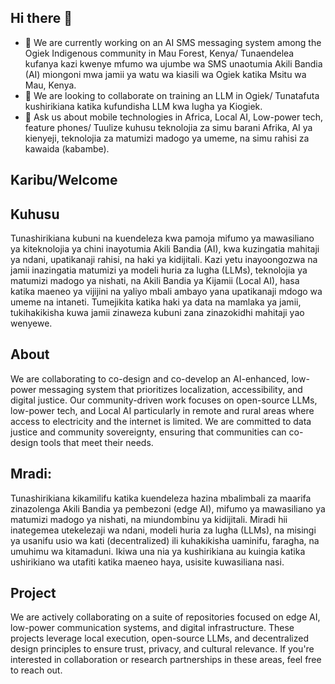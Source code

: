 ## Hi there 👋
- 🔭 We are currently working on an AI SMS messaging system among the Ogiek Indigenous community in Mau Forest, Kenya/ Tunaendelea kufanya kazi kwenye mfumo wa ujumbe wa SMS unaotumia Akili Bandia (AI) miongoni mwa jamii ya watu wa kiasili wa Ogiek katika Msitu wa Mau, Kenya.
- 👯 We are looking to collaborate on training an LLM in Ogiek/ Tunatafuta kushirikiana katika kufundisha LLM kwa lugha ya Kiogiek. 
- 💬 Ask us about mobile technologies in Africa, Local AI, Low-power tech, feature phones/ Tuulize kuhusu teknolojia za simu barani Afrika, AI ya kienyeji, teknolojia za matumizi madogo ya umeme, na simu rahisi za kawaida (kabambe).
## Karibu/Welcome

## Kuhusu
Tunashirikiana kubuni na kuendeleza kwa pamoja mifumo ya mawasiliano ya kiteknolojia ya chini inayotumia Akili Bandia (AI), kwa kuzingatia mahitaji ya ndani, upatikanaji rahisi, na haki ya kidijitali. Kazi yetu inayoongozwa na jamii inazingatia matumizi ya modeli huria za lugha (LLMs), teknolojia ya matumizi madogo ya nishati, na Akili Bandia ya Kijamii (Local AI), hasa katika maeneo ya vijijini na yaliyo mbali ambayo yana upatikanaji mdogo wa umeme na intaneti. Tumejikita katika haki ya data na mamlaka ya jamii, tukihakikisha kuwa jamii zinaweza kubuni zana zinazokidhi mahitaji yao wenyewe.

## About
We are collaborating to co-design and co-develop an AI-enhanced, low-power messaging system that prioritizes localization, accessibility, and digital justice. Our community-driven work focuses on open-source LLMs, low-power tech, and Local AI particularly in remote and rural areas where access to electricity and the internet is limited. We are committed to data justice and community sovereignty, ensuring that communities can co-design tools that meet their needs.


## Mradi:
Tunashirikiana kikamilifu katika kuendeleza hazina mbalimbali za maarifa zinazolenga Akili Bandia ya pembezoni (edge AI), mifumo ya mawasiliano ya matumizi madogo ya nishati, na miundombinu ya kidijitali. Miradi hii inategemea utekelezaji wa ndani, modeli huria za lugha (LLMs), na misingi ya usanifu usio wa kati (decentralized) ili kuhakikisha uaminifu, faragha, na umuhimu wa kitamaduni. Ikiwa una nia ya kushirikiana au kuingia katika ushirikiano wa utafiti katika maeneo haya, usisite kuwasiliana nasi.

## Project
We are actively collaborating on a suite of repositories focused on edge AI, low-power communication systems, and digital infrastructure. These projects leverage local execution, open-source LLMs, and decentralized design principles to ensure trust, privacy, and cultural relevance. If you're interested in collaboration or research partnerships in these areas, feel free to reach out.





